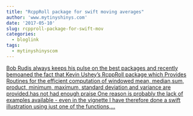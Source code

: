 ```yaml
---
title: "RcppRoll package for swift moving averages"
author: 'www.mytinyshinys.com'
date: '2017-05-10'
slug: rcpproll-package-for-swift-mov
categories:
  - bloglink
tags:
  - mytinyshinyscom
---
```


[Bob Rudis always keeps his pulse on the best packages and recently bemoaned the fact that Kevin Ushey’s RcppRoll package which Provides Routines for the efficient computation of windowed mean, median,sum, product, minimum, maximum, standard deviation and variance are provided.has not had enough praise One reason is probably the lack of examples available - even in the vignette I have therefore done a swift illustration using just one of the functions,...<click to read more>](https://www.mytinyshinys.com/2017/05/10/rcpproll/)

